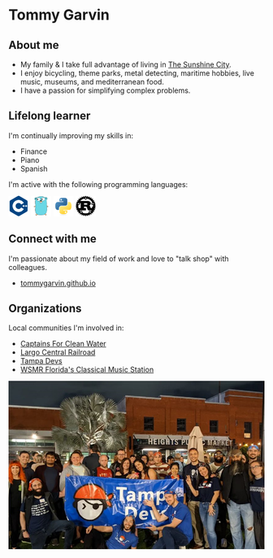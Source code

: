 # Tommy Garvin

## About me

- My family & I take full advantage of living in [The Sunshine City](https://www.stpete.org/visitors/about_st_pete.php).
- I enjoy bicycling, theme parks, metal detecting, maritime hobbies, live music, museums, and mediterranean food.
- I have a passion for simplifying complex problems.

## Lifelong learner

I'm continually improving my skills in:

- Finance
- Piano
- Spanish

I'm active with the following programming languages:

<a href="https://isocpp.org/"><img src="https://raw.githubusercontent.com/devicons/devicon/master/icons/cplusplus/cplusplus-plain.svg" alt="C++" height="40"></a>
<a href="https://go.dev/"><img src="https://raw.githubusercontent.com/devicons/devicon/master/icons/go/go-original.svg" alt="Go" height="40"></a>
<a href="https://www.python.org/"><img src="https://raw.githubusercontent.com/devicons/devicon/master/icons/python/python-original.svg" alt="Python" height="40"></a>
<a href="https://www.rust-lang.org/"><img src="https://raw.githubusercontent.com/devicons/devicon/master/icons/rust/rust-original.svg" alt="Rust" height="40"></a>

## Connect with me

I'm passionate about my field of work and love to "talk shop" with colleagues.

- [tommygarvin.github.io](https://tommygarvin.github.io/)

## Organizations

Local communities I'm involved in:

- [Captains For Clean Water](https://captainsforcleanwater.org/)
- [Largo Central Railroad](https://www.lcrailroad.org/)
- [Tampa Devs](https://www.tampadevs.com/)
- [WSMR Florida's Classical Music Station](https://wsmr.org/)

![Tampa Devs](./images/tampadevs.png)
